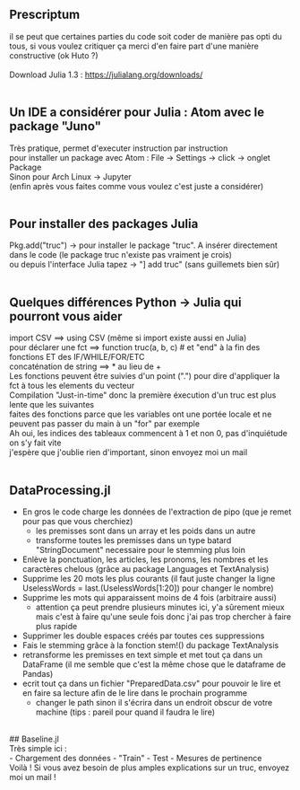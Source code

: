 ## Prescriptum <br/>
il se peut que certaines parties du code soit coder de manière pas opti du tous, si vous voulez critiquer ça merci d'en faire part d'une manière constructive (ok Huto ?)<br/>
<br/>
Download Julia 1.3 : https://julialang.org/downloads/<br/>
<br/>
## Un IDE a considérer pour Julia : Atom avec le package "Juno" <br/>
Très pratique, permet d'executer instruction par instruction<br/>
pour installer un package avec Atom : File -> Settings -> click -> onglet Package<br/>
Sinon pour Arch Linux -> Jupyter<br/>
(enfin après vous faites comme vous voulez c'est juste a considérer)<br/>
<br/>
## Pour installer des packages Julia <br/>
Pkg.add("truc") -> pour installer le package "truc". A insérer directement dans le code (le package truc n'existe pas vraiment je crois)<br/>
ou depuis l'interface Julia tapez -> "] add truc" (sans guillemets bien sûr)<br/>
<br/>
## Quelques différences Python -> Julia qui pourront vous aider <br/>
import CSV ==> using CSV (même si import existe aussi en Julia)<br/>
pour déclarer une fct ==> function truc(a, b, c) # et "end" à la fin des fonctions ET des IF/WHILE/FOR/ETC<br/>
concaténation de string ==> * au lieu de +<br/>
Les fonctions peuvent être suivies d'un point (".") pour dire d'appliquer la fct à tous les elements du vecteur<br/>
Compilation "Just-in-time" donc la première éxecution d'un truc est plus lente que les suivantes<br/>
faites des fonctions parce que les variables ont une portée locale et ne peuvent pas passer du main à un "for" par exemple<br/>
Ah oui, les indices des tableaux commencent à 1 et non 0, pas d'inquiétude on s'y fait vite <br/>
j'espère que j'oublie rien d'important, sinon envoyez moi un mail<br/>
<br/>
## DataProcessing.jl <br/>
- En gros le code charge les données de l'extraction de pipo (que je remet pour pas que vous cherchiez)
	- les premisses sont dans un array et les poids dans un autre
	- transforme toutes les premisses dans un type batard "StringDocument" necessaire pour le stemming plus loin
- Enlève la ponctuation, les articles, les pronoms, les nombres et les caractères chelous (grâce au package Languages et TextAnalysis)
- Supprime les 20 mots les plus courants (il faut juste changer la ligne UselessWords = last.(UselessWords[1:20]) pour changer le nombre)
- Supprime les mots qui apparaissent moins de 4 fois (arbitraire aussi)
	- attention ça peut prendre plusieurs minutes ici, y'a sûrement mieux mais c'est à faire qu'une seule fois donc j'ai pas trop chercher à faire plus rapide
- Supprimer les double espaces créés par toutes ces suppressions
- Fais le stemming grâce à la fonction stem!() du package TextAnalysis 
- retransforme les premisses en text simple et met tout ça dans un DataFrame (il me semble que c'est la même chose que le dataframe de Pandas)
- ecrit tout ça dans un fichier "PreparedData.csv" pour pouvoir le lire et en faire sa lecture afin de le lire dans le prochain programme
	- changer le path sinon il s'écrira dans un endroit obscur de votre machine (tips : pareil pour quand il faudra le lire)

<br/>
## Baseline.jl <br/>
Très simple ici : <br/>
- Chargement des données
- "Train"
- Test
- Mesures de pertinence
<br/>
Voilà ! Si vous avez besoin de plus amples explications sur un truc, envoyez moi un mail !<br/>
